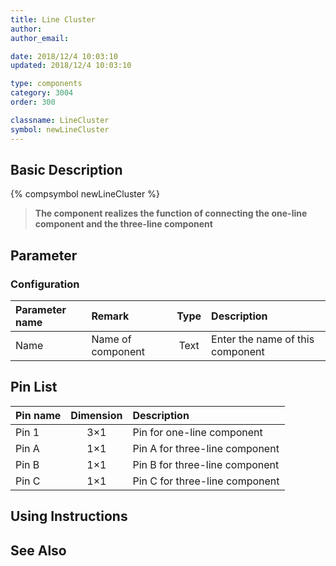 ```yaml
---
title: Line Cluster
author:
author_email:

date: 2018/12/4 10:03:10
updated: 2018/12/4 10:03:10

type: components
category: 3004
order: 300

classname: LineCluster
symbol: newLineCluster
---
```


## Basic Description

{% compsymbol newLineCluster %}

> **The component realizes the function of connecting the one-line component and the three-line component**

## Parameter

### Configuration

| Parameter name | Remark            | Type | Description                      |
| :------------- | :---------------- | :--: | :------------------------------- |
| Name           | Name of component | Text | Enter the name of this component |

## Pin List

| Pin name | Dimension | Description                    |
| :------- | :-------: | :----------------------------- |
| Pin 1    |    3×1    | Pin for one-line component     |
| Pin A    |    1×1    | Pin A for three-line component |
| Pin B    |    1×1    | Pin B for three-line component |
| Pin C    |    1×1    | Pin C for three-line component |

## Using Instructions

## See Also
